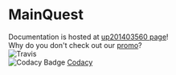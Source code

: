 # MainQuest 
Documentation is hosted at [up201403560 page](https://goo.gl/h8x6SA)!  
Why do you don't check out our [promo](https://www.youtube.com/watch?v=Nnt9KuhpjLA&feature=youtu.be.)?  
![Travis](https://travis-ci.com/icrto/clashOfDevs.svg?token=BFnKFxbXQp92qbyrLkA1&branch=master)  
![Codacy Badge](https://api.codacy.com/project/badge/Grade/9df072a932474384bf668a645249fbcf)
[Codacy](https://www.codacy.com?utm_source=github.com&amp;utm_medium=referral&amp;utm_content=icrto/clashOfDevs&amp;utm_campaign=Badge_Grade)

